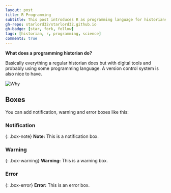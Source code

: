 ```yaml
---
layout: post
title: R Programming
subtitle: This post introduces R as programming language for historians
gh-repo: starlord32/starlord32.github.io
gh-badge: [star, fork, follow]
tags: [historian, r, programming, science]
comments: true
---
```


**What does a programming historian do?**

Basically everything a regular historian does but with digital tools and probably using some programming language.
A version control system is also nice to have.

![Why](http://www.phdcomics.com/comics/archive/phd1029.gif)

## Boxes
You can add notification, warning and error boxes like this:

### Notification

{: .box-note}
**Note:** This is a notification box.

### Warning

{: .box-warning}
**Warning:** This is a warning box.

### Error

{: .box-error}
**Error:** This is an error box.
